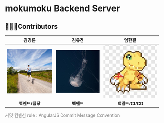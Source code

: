 # mokumoku Backend Server

## 👨🏻‍💻Contributors

|                            김경륜                            |                            김유진                            |                            엄한결                            |
| :----------------------------------------------------------: | :----------------------------------------------------------: | :----------------------------------------------------------: |
| [![klkim](README_assets/c41240f62f2408ea21e8c2a2c0e652b84f029c27.jpeg)](https://github.com/klkim1913) | [![ujinkim](README_assets/b35d5cfcb67b0ac8a39f7c198ab084cb0a6e0d04.jpeg)](https://github.com/flowerdonk) | [<img src="README_assets/1e02a253218df3ef91d9274ae50f37f87c93cc9c.jpeg" title="" alt="hangyeoleom" width="459">](https://github.com/ah9mon) |
|                       **백엔드/팀장**                        |                          **백엔드**                          |                       **백엔드/CI/CD**                       |

<span style="color:gray">커밋 컨벤션 rule : AngularJS Commit Message Convention</span>
